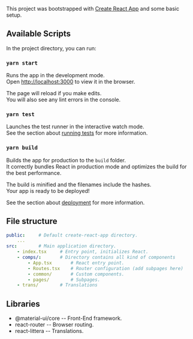 This project was bootstrapped with [Create React App](https://github.com/facebook/create-react-app) and some basic setup.

## Available Scripts

In the project directory, you can run:

### `yarn start`

Runs the app in the development mode.<br />
Open [http://localhost:3000](http://localhost:3000) to view it in the browser.

The page will reload if you make edits.<br />
You will also see any lint errors in the console.

### `yarn test`

Launches the test runner in the interactive watch mode.<br />
See the section about [running tests](https://facebook.github.io/create-react-app/docs/running-tests) for more information.

### `yarn build`

Builds the app for production to the `build` folder.<br />
It correctly bundles React in production mode and optimizes the build for the best performance.

The build is minified and the filenames include the hashes.<br />
Your app is ready to be deployed!

See the section about [deployment](https://facebook.github.io/create-react-app/docs/deployment) for more information.

## File structure

```yaml
public:     # Default create-react-app directory.
    ...
src:        # Main application directory.
    - index.tsx     # Entry point, initializes React.
    - comps/:       # Directory contains all kind of components
        - App.tsx       # React entry point.
        - Routes.tsx    # Router configuration (add subpages here)
        - common/       # Custom components.
        - pages/        # Subpages.
    - trans/        # Translations
```

## Libraries

- @material-ui/core     --  Front-End framework.
- react-router          --  Browser routing.
- react-littera         --  Translations.